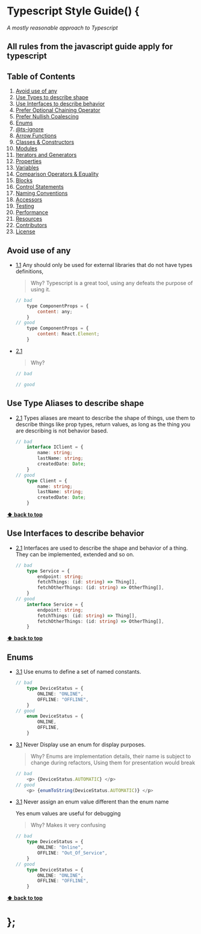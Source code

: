 # Typescript Style Guide() {

*A mostly reasonable approach to Typescript*

## All rules from the javascript guide apply for typescript

## Table of Contents

  1. [Avoid use of any](#avoid-any)
  1. [Use Types to describe shape](#types)
  1. [Use Interfaces to describe behavior](#objects)
  1. [Prefer Optional Chaining Operator](#prefer-optional-chaining)
  1. [Prefer Nullish Coalescing](#prefer-nullish)
  1. [Enums](#enums)
  1. [@ts-ignore](#ts-ignore)
  1. [Arrow Functions](#arrow-functions)
  1. [Classes & Constructors](#classes--constructors)
  1. [Modules](#modules)
  1. [Iterators and Generators](#iterators-and-generators)
  1. [Properties](#properties)
  1. [Variables](#variables)
  1. [Comparison Operators & Equality](#comparison-operators--equality)
  1. [Blocks](#blocks)
  1. [Control Statements](#control-statements)
  1. [Naming Conventions](#naming-conventions)
  1. [Accessors](#accessors)
  1. [Testing](#testing)
  1. [Performance](#performance)
  1. [Resources](#resources)
  1. [Contributors](#contributors)
  1. [License](#license)

## Avoid use of any

<a name="references--"></a><a name=""></a>
  - [1.1](#avoid-any) Any should only be used for external libraries that do not have types definitions, 

    > Why? Typescript is a great tool, using any defeats the purpose of using it.

    ```javascript
    // bad
        type ComponentProps = {
            content: any;
        }
    // good
        type ComponentProps = {
            content: React.Element;
        }

    ```

  <a name="references--"></a><a name=""></a>
  - [2.1](#references--prefer-const) 

    > Why? 

    ```javascript
    // bad

    // good

    ```



## Use Type Aliases to describe shape
- [2.1](#types) Types aliases are meant to describe the shape of things, use them to describe things like prop  types, return values, as long as the thing you are describing is not behavior based.

    ```typescript
    // bad
        interface IClient = {
            name: string;
            lastName: string;
            createdDate: Date;
        }
    // good
        type Client = {
            name: string;
            lastName: string;
            createdDate: Date;
        }

    ```

**[⬆ back to top](#table-of-contents)**

## Use Interfaces to describe behavior
- [2.1](#interfaces) Interfaces are used to describe the shape and behavior of a thing. They can be implemented, extended and so on.

    ```typescript
    // bad
        type Service = {
            endpoint: string;
            fetchThings: (id: string) => Thing[],
            fetchOtherThings: (id: string) => OtherThing[],
        }
    // good
        interface Service = {
            endpoint: string;
            fetchThings: (id: string) => Thing[],
            fetchOtherThings: (id: string) => OtherThing[],
        }

    ```

**[⬆ back to top](#table-of-contents)**

## Enums
- [3.1](#enums) Use enums to define a set of named constants.

    ```typescript
    // bad
        type DeviceStatus = {
            ONLINE: "ONLINE",
            OFFLINE: "OFFLINE",
        }
    // good
        enum DeviceStatus = {
            ONLINE,
            OFFLINE,
        }
    ```

- [3.1](#no-display-enum) Never Display use an enum for display purposes.

    > Why? Enums are implementation details, their name is subject to change during refactors, Using them for presentation would break

    ```typescript
    // bad
        <p> {DeviceStatus.AUTOMATIC} </p>
    // good
        <p> {enumToString(DeviceStatus.AUTOMATIC)} </p>
    ```

- [3.1](#no-enum-differences) Never assign an enum value different than the enum name

    Yes enum values are useful for debugging

    > Why? Makes it very confusing

    ```typescript
    // bad
        type DeviceStatus = {
            ONLINE: "Online",
            OFFLINE: "Out_Of_Service",
        }
    // good
        type DeviceStatus = {
            ONLINE: "ONLINE",
            OFFLINE: "OFFLINE",
        }
    ```

**[⬆ back to top](#table-of-contents)**

# };
